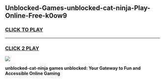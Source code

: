 
## Unblocked-Games-unblocked-cat-ninja-Play-Online-Free-k0ow9
<h3>
<a href="https://premium76.site?title=unblocked-cat-ninja&ref=26A">CLICK TO PLAY</a></h3>
<hr>

<h3>
<a href="https://premium76.site?title=unblocked-cat-ninja&ref=26A">CLICK 2 PLAY</a>
  
</h3>

<a href="https://premium76.site?title=unblocked-cat-ninja&ref=26A"><img src="https://clearcache.store/games.png"></a>


**unblocked-cat-ninja games unblocked: Your Gateway to Fun and Accessible Online Gaming**

